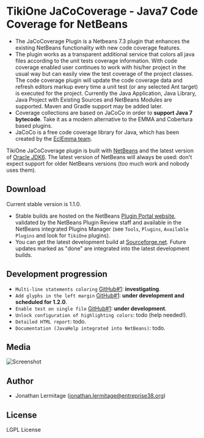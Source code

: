 # TikiOne JaCoCoverage - Java7 Code Coverage for NetBeans

* The JaCoCoverage Plugin is a Netbeans 7.3 plugin that enhances the existing NetBeans functionality with new code coverage features.<br>
* The plugin works as a transparent additional service that colors all java files according to the unit tests coverage information. With
code coverage enabled user continues to work with his/her project in the usual way but can easily view the test coverage of the project
classes.<br>The code coverage plugin will update the code coverage data and refresh editors markup every time a unit test (or any selected
Ant target) is executed for the project. Currently the Java Application, Java Library, Java Project with Existing Sources and NetBeans
Modules are supported. Maven and Gradle support may be added later.
* Coverage collections are based on JaCoCo in order to **support Java 7 bytecode**. Take it as a modern alternative to the EMMA and
Cobertura based plugins.
* JaCoCo is a free code coverage library for Java, which has been created by the [EclEmma team](http://www.eclemma.org/jacoco/).

TikiOne JaCoCoverage plugin is built with [NetBeans](http://netbeans.org) and the latest version of
[Oracle JDK6](http://www.oracle.com/technetwork/java/javase/downloads/index.html). The latest version of NetBeans will always be used:
don't expect support for older NetBeans versions (too much work and nobody uses them).

## Download

Current stable version is 1.1.0.

* Stable builds are hosted on the NetBeans [Plugin Portal website](http://plugins.netbeans.org/plugin/48570/tikione-jacocoverage),
validated by the NetBeans Plugin Review staff and available in the NetBeans integrated Plugins Manager (see ``Tools``, ``Plugins``,
``Available Plugins`` and look for ``TikiOne`` plugins).
* You can get the latest development build at [Sourceforge.net](https://sourceforge.net/projects/nbjacoco/files/latest_dev_build/).
Future updates marked as "done" are integrated into the latest development builds.

## Development progression

* ``Multi-line statements coloring`` [GitHub#1](https://github.com/jonathanlermitage/tikione-jacocoverage/issues/1): **investigating**.
* ``Add glyphs in the left margin`` [GitHub#1](https://github.com/jonathanlermitage/tikione-jacocoverage/issues/1): **under development
and scheduled for 1.2.0**.
* ``Enable test on single file`` [GitHub#1](https://github.com/jonathanlermitage/tikione-jacocoverage/issues/1): **under development**.
* ``Unlock configuration of highlighting colors``: todo (help needed!).
* ``Detailed HTML report``: todo.
* ``Documentation (JavaHelp integrated into NetBeans)``: todo.

## Media

![Screenshot](http://netbeanscolors.org/files/jacococoverage.png)

## Author
* Jonathan Lermitage (<jonathan.lermitage@entreprise38.org>)

## License

LGPL License

